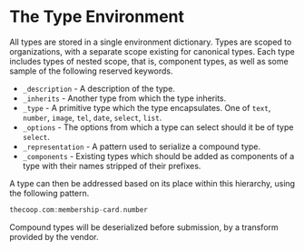 # The Type Environment

All types are stored in a single environment dictionary. Types are scoped to
organizations, with a separate scope existing for canonical types. Each type
includes types of nested scope, that is, component types, as well as some
sample of the following reserved keywords.

- `_description` - A description of the type.
- `_inherits` - Another type from which the type inherits.
- `_type` - A primitive type which the type encapsulates. One of `text`, `number`, `image`, `tel`, `date`, `select`, `list`.
- `_options` - The options from which a type can select should it be of type `select`.
- `_representation` - A pattern used to serialize a compound type.
- `_components` - Existing types which should be added as components of a type
  with their names stripped of their prefixes.

A type can then be addressed based on its place within this hierarchy, using
the following pattern.

```scala
thecoop.com:membership-card.number
```

Compound types will be deserialized before submission, by a transform provided
by the vendor.

